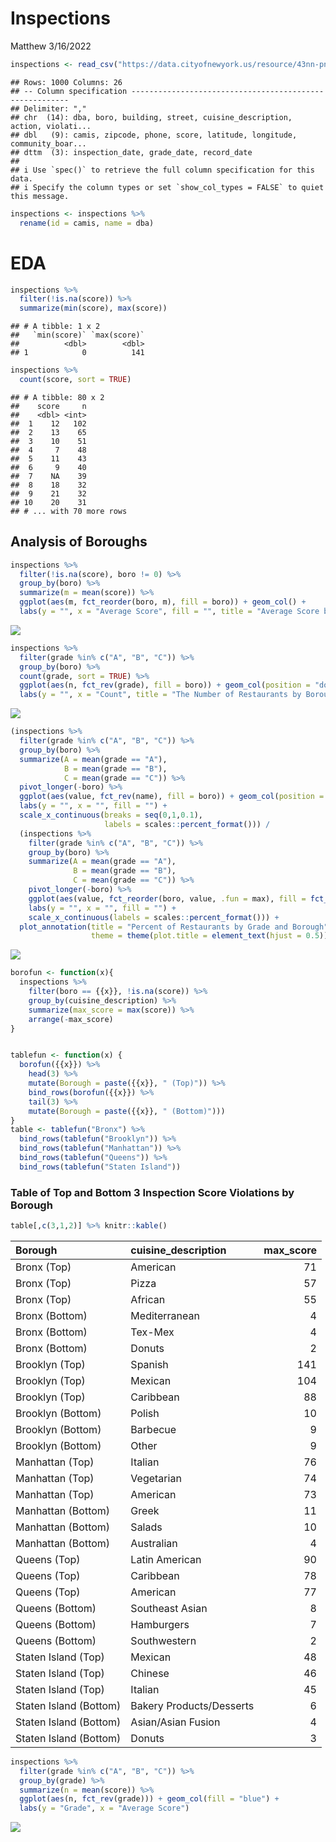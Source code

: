 Inspections
================
Matthew
3/16/2022

``` r
inspections <- read_csv("https://data.cityofnewyork.us/resource/43nn-pn8j.csv")
```

    ## Rows: 1000 Columns: 26
    ## -- Column specification --------------------------------------------------------
    ## Delimiter: ","
    ## chr  (14): dba, boro, building, street, cuisine_description, action, violati...
    ## dbl   (9): camis, zipcode, phone, score, latitude, longitude, community_boar...
    ## dttm  (3): inspection_date, grade_date, record_date
    ## 
    ## i Use `spec()` to retrieve the full column specification for this data.
    ## i Specify the column types or set `show_col_types = FALSE` to quiet this message.

``` r
inspections <- inspections %>%
  rename(id = camis, name = dba)
```

# EDA

``` r
inspections %>%
  filter(!is.na(score)) %>%
  summarize(min(score), max(score))
```

    ## # A tibble: 1 x 2
    ##   `min(score)` `max(score)`
    ##          <dbl>        <dbl>
    ## 1            0          141

``` r
inspections %>%
  count(score, sort = TRUE)
```

    ## # A tibble: 80 x 2
    ##    score     n
    ##    <dbl> <int>
    ##  1    12   102
    ##  2    13    65
    ##  3    10    51
    ##  4     7    48
    ##  5    11    43
    ##  6     9    40
    ##  7    NA    39
    ##  8    18    32
    ##  9    21    32
    ## 10    20    31
    ## # ... with 70 more rows

## Analysis of Boroughs

``` r
inspections %>%
  filter(!is.na(score), boro != 0) %>%
  group_by(boro) %>%
  summarize(m = mean(score)) %>%
  ggplot(aes(m, fct_reorder(boro, m), fill = boro)) + geom_col() +
  labs(y = "", x = "Average Score", fill = "", title = "Average Score by Borough")
```

![](Inspection_files/figure-gfm/unnamed-chunk-3-1.png)<!-- -->

``` r
inspections %>%
  filter(grade %in% c("A", "B", "C")) %>%
  group_by(boro) %>%
  count(grade, sort = TRUE) %>%
  ggplot(aes(n, fct_rev(grade), fill = boro)) + geom_col(position = "dodge") +
  labs(y = "", x = "Count", title = "The Number of Restaurants by Borough and Grade")
```

![](Inspection_files/figure-gfm/unnamed-chunk-3-2.png)<!-- -->

``` r
(inspections %>%
  filter(grade %in% c("A", "B", "C")) %>%
  group_by(boro) %>%
  summarize(A = mean(grade == "A"),
            B = mean(grade == "B"),
            C = mean(grade == "C")) %>%
  pivot_longer(-boro) %>%
  ggplot(aes(value, fct_rev(name), fill = boro)) + geom_col(position = "dodge") +
  labs(y = "", x = "", fill = "") + 
  scale_x_continuous(breaks = seq(0,1,0.1),
                     labels = scales::percent_format())) /
  (inspections %>%
    filter(grade %in% c("A", "B", "C")) %>%
    group_by(boro) %>%
    summarize(A = mean(grade == "A"),
              B = mean(grade == "B"),
              C = mean(grade == "C")) %>%
    pivot_longer(-boro) %>%
    ggplot(aes(value, fct_reorder(boro, value, .fun = max), fill = fct_rev(name))) + geom_col() +
    labs(y = "", x = "", fill = "") +
    scale_x_continuous(labels = scales::percent_format())) + 
  plot_annotation(title = "Percent of Restaurants by Grade and Borough",
                  theme = theme(plot.title = element_text(hjust = 0.5)))
```

![](Inspection_files/figure-gfm/unnamed-chunk-3-3.png)<!-- -->

``` r
borofun <- function(x){
  inspections %>%
    filter(boro == {{x}}, !is.na(score)) %>%
    group_by(cuisine_description) %>%
    summarize(max_score = max(score)) %>%
    arrange(-max_score) 
}


tablefun <- function(x) {
  borofun({{x}}) %>% 
    head(3) %>%
    mutate(Borough = paste({{x}}, " (Top)")) %>%
    bind_rows(borofun({{x}}) %>%
    tail(3) %>%
    mutate(Borough = paste({{x}}, " (Bottom)")))
}
table <- tablefun("Bronx") %>%
  bind_rows(tablefun("Brooklyn")) %>%
  bind_rows(tablefun("Manhattan")) %>%
  bind_rows(tablefun("Queens")) %>%
  bind_rows(tablefun("Staten Island"))
```

### Table of Top and Bottom 3 Inspection Score Violations by Borough

``` r
table[,c(3,1,2)] %>% knitr::kable()
```

| Borough                | cuisine\_description     | max\_score |
|:-----------------------|:-------------------------|-----------:|
| Bronx (Top)            | American                 |         71 |
| Bronx (Top)            | Pizza                    |         57 |
| Bronx (Top)            | African                  |         55 |
| Bronx (Bottom)         | Mediterranean            |          4 |
| Bronx (Bottom)         | Tex-Mex                  |          4 |
| Bronx (Bottom)         | Donuts                   |          2 |
| Brooklyn (Top)         | Spanish                  |        141 |
| Brooklyn (Top)         | Mexican                  |        104 |
| Brooklyn (Top)         | Caribbean                |         88 |
| Brooklyn (Bottom)      | Polish                   |         10 |
| Brooklyn (Bottom)      | Barbecue                 |          9 |
| Brooklyn (Bottom)      | Other                    |          9 |
| Manhattan (Top)        | Italian                  |         76 |
| Manhattan (Top)        | Vegetarian               |         74 |
| Manhattan (Top)        | American                 |         73 |
| Manhattan (Bottom)     | Greek                    |         11 |
| Manhattan (Bottom)     | Salads                   |         10 |
| Manhattan (Bottom)     | Australian               |          4 |
| Queens (Top)           | Latin American           |         90 |
| Queens (Top)           | Caribbean                |         78 |
| Queens (Top)           | American                 |         77 |
| Queens (Bottom)        | Southeast Asian          |          8 |
| Queens (Bottom)        | Hamburgers               |          7 |
| Queens (Bottom)        | Southwestern             |          2 |
| Staten Island (Top)    | Mexican                  |         48 |
| Staten Island (Top)    | Chinese                  |         46 |
| Staten Island (Top)    | Italian                  |         45 |
| Staten Island (Bottom) | Bakery Products/Desserts |          6 |
| Staten Island (Bottom) | Asian/Asian Fusion       |          4 |
| Staten Island (Bottom) | Donuts                   |          3 |

``` r
inspections %>%
  filter(grade %in% c("A", "B", "C")) %>%
  group_by(grade) %>%
  summarize(n = mean(score)) %>%
  ggplot(aes(n, fct_rev(grade))) + geom_col(fill = "blue") +
  labs(y = "Grade", x = "Average Score")
```

![](Inspection_files/figure-gfm/unnamed-chunk-6-1.png)<!-- -->
